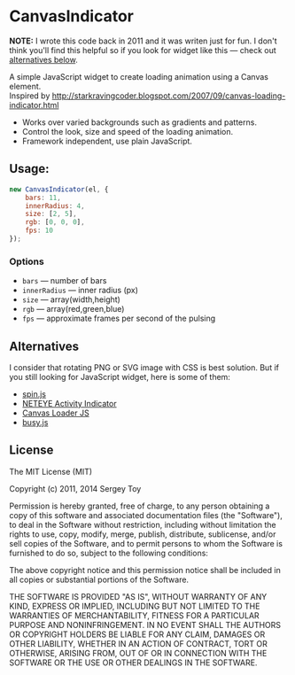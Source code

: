 # CanvasIndicator
**NOTE:** I wrote this code back in 2011 and it was writen just for fun. I don't think you'll find this helpful so if you look for widget like this — check out [alternatives below](#alternatives).

A simple JavaScript widget to create loading animation using a Canvas element.<br>
Inspired by http://starkravingcoder.blogspot.com/2007/09/canvas-loading-indicator.html

* Works over varied backgrounds such as gradients and patterns.
* Control the look, size and speed of the loading animation.
* Framework independent, use plain JavaScript.

## Usage:
```javascript
new CanvasIndicator(el, {
    bars: 11,
    innerRadius: 4,
    size: [2, 5],
    rgb: [0, 0, 0],
    fps: 10
});
```
### Options
* `bars` — number of bars
* `innerRadius` — inner radius (px)
* `size` — array(width,height)
* `rgb` — array(red,green,blue)
* `fps` — approximate frames per second of the pulsing

## Alternatives
I consider that rotating PNG or SVG image with CSS is best solution. But if you still looking for JavaScript widget, here is some of them:

* [spin.js](http://fgnass.github.io/spin.js/)
* [NETEYE Activity Indicator](http://neteye.github.io/activity-indicator.html)
* [Canvas Loader JS](http://jamund.com/canvas-loader/no.jquery.html)
* [busy.js](http://www.netzgesta.de/busy/)



## License
The MIT License (MIT)

Copyright (c) 2011, 2014 Sergey Toy

Permission is hereby granted, free of charge, to any person obtaining a copy
of this software and associated documentation files (the "Software"), to deal
in the Software without restriction, including without limitation the rights
to use, copy, modify, merge, publish, distribute, sublicense, and/or sell
copies of the Software, and to permit persons to whom the Software is
furnished to do so, subject to the following conditions:

The above copyright notice and this permission notice shall be included in all
copies or substantial portions of the Software.

THE SOFTWARE IS PROVIDED "AS IS", WITHOUT WARRANTY OF ANY KIND, EXPRESS OR
IMPLIED, INCLUDING BUT NOT LIMITED TO THE WARRANTIES OF MERCHANTABILITY,
FITNESS FOR A PARTICULAR PURPOSE AND NONINFRINGEMENT. IN NO EVENT SHALL THE
AUTHORS OR COPYRIGHT HOLDERS BE LIABLE FOR ANY CLAIM, DAMAGES OR OTHER
LIABILITY, WHETHER IN AN ACTION OF CONTRACT, TORT OR OTHERWISE, ARISING FROM,
OUT OF OR IN CONNECTION WITH THE SOFTWARE OR THE USE OR OTHER DEALINGS IN THE
SOFTWARE.

